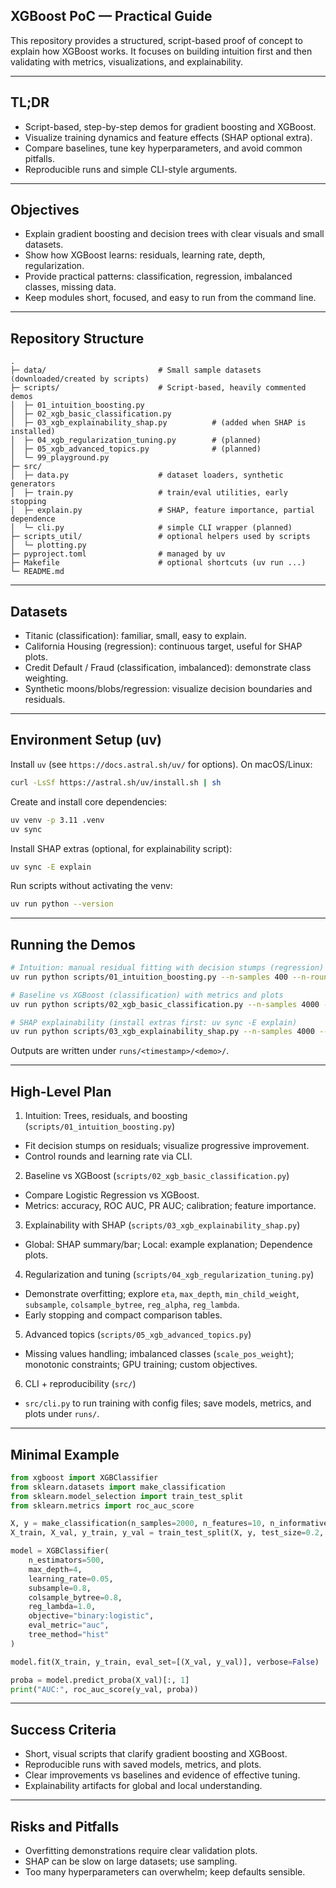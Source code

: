 ## XGBoost PoC — Practical Guide

This repository provides a structured, script-based proof of concept to explain how XGBoost works. It focuses on building intuition first and then validating with metrics, visualizations, and explainability.

---

## TL;DR

- Script-based, step-by-step demos for gradient boosting and XGBoost.
- Visualize training dynamics and feature effects (SHAP optional extra).
- Compare baselines, tune key hyperparameters, and avoid common pitfalls.
- Reproducible runs and simple CLI-style arguments.

---

## Objectives

- Explain gradient boosting and decision trees with clear visuals and small datasets.
- Show how XGBoost learns: residuals, learning rate, depth, regularization.
- Provide practical patterns: classification, regression, imbalanced classes, missing data.
- Keep modules short, focused, and easy to run from the command line.

---

## Repository Structure

```
.
├─ data/                         # Small sample datasets (downloaded/created by scripts)
├─ scripts/                      # Script-based, heavily commented demos
│  ├─ 01_intuition_boosting.py
│  ├─ 02_xgb_basic_classification.py
│  ├─ 03_xgb_explainability_shap.py          # (added when SHAP is installed)
│  ├─ 04_xgb_regularization_tuning.py        # (planned)
│  ├─ 05_xgb_advanced_topics.py              # (planned)
│  └─ 99_playground.py
├─ src/
│  ├─ data.py                    # dataset loaders, synthetic generators
│  ├─ train.py                   # train/eval utilities, early stopping
│  ├─ explain.py                 # SHAP, feature importance, partial dependence
│  └─ cli.py                     # simple CLI wrapper (planned)
├─ scripts_util/                 # optional helpers used by scripts
│  └─ plotting.py
├─ pyproject.toml                # managed by uv
├─ Makefile                      # optional shortcuts (uv run ...)
└─ README.md
```

---

## Datasets

- Titanic (classification): familiar, small, easy to explain.
- California Housing (regression): continuous target, useful for SHAP plots.
- Credit Default / Fraud (classification, imbalanced): demonstrate class weighting.
- Synthetic moons/blobs/regression: visualize decision boundaries and residuals.

---

## Environment Setup (uv)

Install `uv` (see `https://docs.astral.sh/uv/` for options). On macOS/Linux:

```bash
curl -LsSf https://astral.sh/uv/install.sh | sh
```

Create and install core dependencies:

```bash
uv venv -p 3.11 .venv
uv sync
```

Install SHAP extras (optional, for explainability script):

```bash
uv sync -E explain
```

Run scripts without activating the venv:

```bash
uv run python --version
```

---

## Running the Demos

```bash
# Intuition: manual residual fitting with decision stumps (regression)
uv run python scripts/01_intuition_boosting.py --n-samples 400 --n-rounds 30 --learning-rate 0.2

# Baseline vs XGBoost (classification) with metrics and plots
uv run python scripts/02_xgb_basic_classification.py --n-samples 4000 --max-depth 4 --n-estimators 400

# SHAP explainability (install extras first: uv sync -E explain)
uv run python scripts/03_xgb_explainability_shap.py --n-samples 4000 --top-k 6
```

Outputs are written under `runs/<timestamp>/<demo>/`.

---

## High-Level Plan

1. Intuition: Trees, residuals, and boosting (`scripts/01_intuition_boosting.py`)

- Fit decision stumps on residuals; visualize progressive improvement.
- Control rounds and learning rate via CLI.

2. Baseline vs XGBoost (`scripts/02_xgb_basic_classification.py`)

- Compare Logistic Regression vs XGBoost.
- Metrics: accuracy, ROC AUC, PR AUC; calibration; feature importance.

3. Explainability with SHAP (`scripts/03_xgb_explainability_shap.py`)

- Global: SHAP summary/bar; Local: example explanation; Dependence plots.

4. Regularization and tuning (`scripts/04_xgb_regularization_tuning.py`)

- Demonstrate overfitting; explore `eta`, `max_depth`, `min_child_weight`, `subsample`, `colsample_bytree`, `reg_alpha`, `reg_lambda`.
- Early stopping and compact comparison tables.

5. Advanced topics (`scripts/05_xgb_advanced_topics.py`)

- Missing values handling; imbalanced classes (`scale_pos_weight`); monotonic constraints; GPU training; custom objectives.

6. CLI + reproducibility (`src/`)

- `src/cli.py` to run training with config files; save models, metrics, and plots under `runs/`.

---

## Minimal Example

```python
from xgboost import XGBClassifier
from sklearn.datasets import make_classification
from sklearn.model_selection import train_test_split
from sklearn.metrics import roc_auc_score

X, y = make_classification(n_samples=2000, n_features=10, n_informative=5, random_state=42)
X_train, X_val, y_train, y_val = train_test_split(X, y, test_size=0.2, random_state=42)

model = XGBClassifier(
    n_estimators=500,
    max_depth=4,
    learning_rate=0.05,
    subsample=0.8,
    colsample_bytree=0.8,
    reg_lambda=1.0,
    objective="binary:logistic",
    eval_metric="auc",
    tree_method="hist"
)

model.fit(X_train, y_train, eval_set=[(X_val, y_val)], verbose=False)

proba = model.predict_proba(X_val)[:, 1]
print("AUC:", roc_auc_score(y_val, proba))
```

---

## Success Criteria

- Short, visual scripts that clarify gradient boosting and XGBoost.
- Reproducible runs with saved models, metrics, and plots.
- Clear improvements vs baselines and evidence of effective tuning.
- Explainability artifacts for global and local understanding.

---

## Risks and Pitfalls

- Overfitting demonstrations require clear validation plots.
- SHAP can be slow on large datasets; use sampling.
- Too many hyperparameters can overwhelm; keep defaults sensible.
